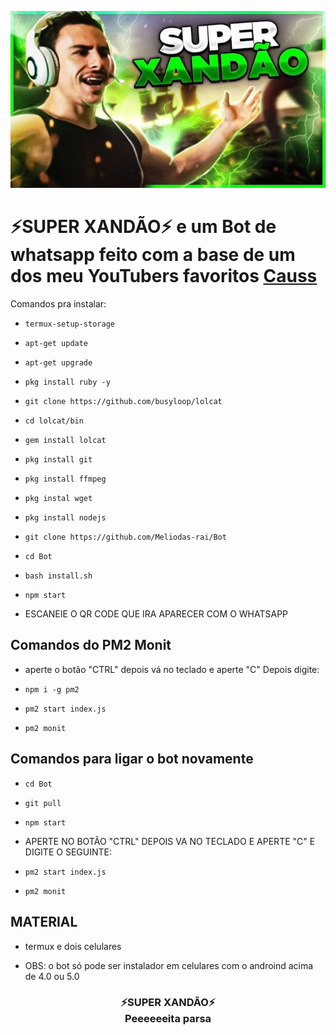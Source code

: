 <p align="center" height="300" width="300">
	<img src="./image/xandao2.jpg">
</p>

<h1>⚡SUPER XANDÃO⚡ e um Bot de whatsapp feito com a base de um dos meu YouTubers favoritos <a href="https://youtube.com/CaussZ"> Causs </a></h1>

Comandos pra instalar:

* `termux-setup-storage`

* `apt-get update `

* `apt-get upgrade `

* `pkg install ruby -y`

* `git clone https://github.com/busyloop/lolcat`

* `cd lolcat/bin`

* `gem install lolcat`

* `pkg install git `

* `pkg install ffmpeg `

* `pkg instal wget `

* `pkg install nodejs `

* `git clone https://github.com/Meliodas-rai/Bot `

* `cd Bot `

* `bash install.sh `

* `npm start `

* ESCANEIE O QR CODE QUE IRA APARECER COM O WHATSAPP 

## Comandos do PM2 Monit

* aperte o botão "CTRL" depois vá no teclado e aperte "C" Depois digite:

* `npm i -g pm2 `

* `pm2 start index.js `

* `pm2 monit `

## Comandos para ligar o bot novamente

* `cd Bot`

* `git pull `

* `npm start `

* APERTE NO BOTÂO "CTRL" DEPOIS VA NO TECLADO E APERTE "C" E DIGITE O SEGUINTE:

* `pm2 start index.js `

* `pm2 monit `

## MATERIAL

* termux e dois celulares 

* OBS: o bot só pode ser instalador em celulares com o androind acima de 4.0 ou 5.0

<h3 align="center">⚡SUPER XANDÃO⚡<br>Peeeeeeita parsa</br></h3>
